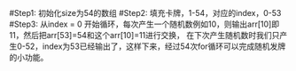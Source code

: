 #Step1: 初始化size为54的数组
#Step2: 填充卡牌，1-54，对应的index，0-53
#Step3: 从index = 0 开始循环，每次产生一个随机数例如10，则输出arr[10]即11，然后把arr[53]=54和这个arr[10]=11进行交换，
在下次产生随机数时我们只产生0-52，index为53已经输出了，这样下来，经过54次for循环可以完成随机发牌的小功能。

